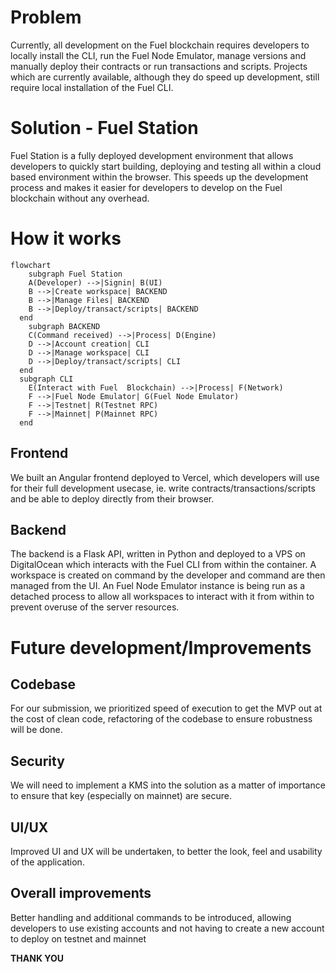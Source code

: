 # Problem

Currently, all development on the Fuel  blockchain requires developers to locally install the CLI, run the Fuel Node Emulator, manage versions and manually deploy their contracts or run transactions and scripts. Projects which are currently available, although they do speed up development, still require local installation of the Fuel  CLI.

# Solution - Fuel Station

Fuel Station is a fully deployed development environment that allows developers to quickly start building, deploying and testing all within a cloud based environment within the browser. This speeds up the development process and makes it easier for developers to develop on the Fuel  blockchain without any overhead.

# How it works

```mermaid
flowchart 
    subgraph Fuel Station
    A(Developer) -->|Signin| B(UI)
    B -->|Create workspace| BACKEND
    B -->|Manage Files| BACKEND
    B -->|Deploy/transact/scripts| BACKEND
  end
    subgraph BACKEND
    C(Command received) -->|Process| D(Engine)
    D -->|Account creation| CLI
    D -->|Manage workspace| CLI
    D -->|Deploy/transact/scripts| CLI
  end
  subgraph CLI
    E(Interact with Fuel  Blockchain) -->|Process| F(Network)
    F -->|Fuel Node Emulator| G(Fuel Node Emulator)
    F -->|Testnet| R(Testnet RPC)
    F -->|Mainnet| P(Mainnet RPC)
  end
```

## Frontend

We built an Angular frontend deployed to Vercel, which developers will use for their full development usecase, ie. write contracts/transactions/scripts and be able to deploy directly from their browser.

## Backend
The backend is a Flask API, written in Python and deployed to a VPS on DigitalOcean which interacts with the Fuel  CLI from within the container. A workspace is created on command by the developer and command are then managed from the UI. An Fuel Node Emulator instance is being run as a detached process to allow all workspaces to interact with it from within to prevent overuse of the server resources.

# Future development/Improvements

## Codebase
For our submission, we prioritized speed of execution to get the MVP out at the cost of clean code, refactoring of the codebase to ensure robustness will be done.

## Security
We will need to implement a KMS into the solution as a matter of importance to ensure that key (especially on mainnet) are secure.

## UI/UX
Improved UI and UX will be undertaken, to better the look, feel and usability of the application.

## Overall improvements
Better handling and additional commands to be introduced, allowing developers to use existing accounts and not having to create a new account to deploy on testnet and mainnet

**THANK YOU**